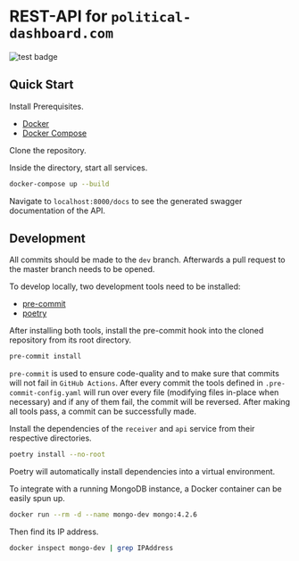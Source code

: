# REST-API for `political-dashboard.com`

![test badge](https://github.com/nikstur/political-dashboard-api/workflows/test/badge.svg)

## Quick Start

Install Prerequisites.

- [Docker](https://docs.docker.com/engine/install/)
- [Docker Compose](https://docs.docker.com/compose/install/)

Clone the repository.

Inside the directory, start all services.

```bash
docker-compose up --build
```

Navigate to `localhost:8000/docs` to see the generated swagger documentation of the API.

## Development

All commits should be made to the `dev` branch. Afterwards a pull request to the master branch needs to be opened.

To develop locally, two development tools need to be installed:

- [pre-commit](https://pre-commit.com/#installation)
- [poetry](https://python-poetry.org/docs/#installation)

After installing both tools, install the pre-commit hook into the cloned repository from its root directory.

```bash
pre-commit install
```

`pre-commit` is used to ensure code-quality and to make sure that commits will not fail in `GitHub Actions`. After every commit the tools defined in `.pre-commit-config.yaml` will run over every file (modifying files in-place when necessary) and if any of them fail, the commit will be reversed. After making all tools pass, a commit can be successfully made.

Install the dependencies of the `receiver` and `api` service from their respective directories.

```bash
poetry install --no-root
```

Poetry will automatically install dependencies into a virtual environment.

To integrate with a running MongoDB instance, a Docker container can be easily spun up.

```bash
docker run --rm -d --name mongo-dev mongo:4.2.6
```

Then find its IP address.

```bash
docker inspect mongo-dev | grep IPAddress
```
